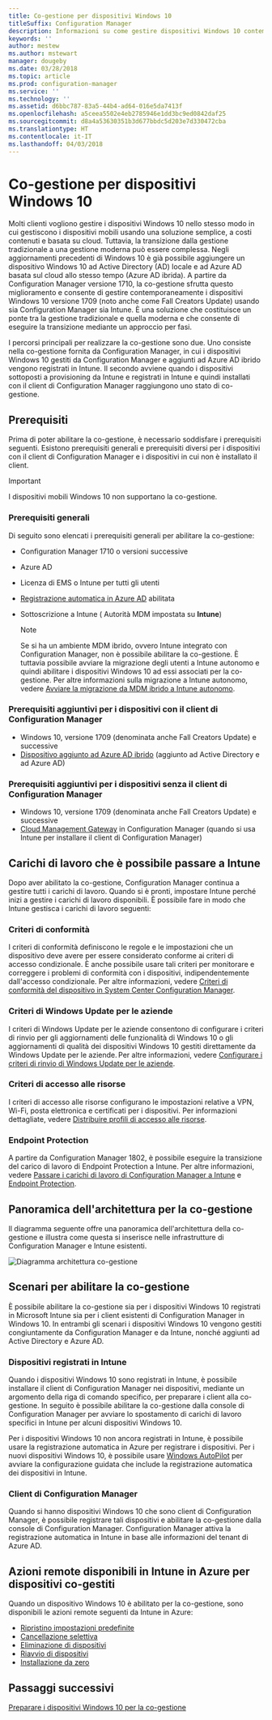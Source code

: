 ```yaml
---
title: Co-gestione per dispositivi Windows 10
titleSuffix: Configuration Manager
description: Informazioni su come gestire dispositivi Windows 10 contemporaneamente tramite Configuration Manager e Microsoft Intune.
keywords: ''
author: mestew
ms.author: mstewart
manager: dougeby
ms.date: 03/28/2018
ms.topic: article
ms.prod: configuration-manager
ms.service: ''
ms.technology: ''
ms.assetid: d6bbc787-83a5-44b4-ad64-016e5da7413f
ms.openlocfilehash: a5ceea5502e4eb2785946e1dd3bc9ed0842daf25
ms.sourcegitcommit: d8a4a53630351b3d677bbdc5d203e7d330472cba
ms.translationtype: HT
ms.contentlocale: it-IT
ms.lasthandoff: 04/03/2018
---
```

# <a name="co-management-for-windows-10-devices"></a>Co-gestione per dispositivi Windows 10    
<!-- 1350871 -->
Molti clienti vogliono gestire i dispositivi Windows 10 nello stesso modo in cui gestiscono i dispositivi mobili usando una soluzione semplice, a costi contenuti e basata su cloud. Tuttavia, la transizione dalla gestione tradizionale a una gestione moderna può essere complessa. Negli aggiornamenti precedenti di Windows 10 è già possibile aggiungere un dispositivo Windows 10 ad Active Directory (AD) locale e ad Azure AD basata sul cloud allo stesso tempo (Azure AD ibrida). A partire da Configuration Manager versione 1710, la co-gestione sfrutta questo miglioramento e consente di gestire contemporaneamente i dispositivi Windows 10 versione 1709 (noto anche come Fall Creators Update) usando sia Configuration Manager sia Intune. È una soluzione che costituisce un ponte tra la gestione tradizionale e quella moderna e che consente di eseguire la transizione mediante un approccio per fasi. 

I percorsi principali per realizzare la co-gestione sono due.  Uno consiste nella co-gestione fornita da Configuration Manager, in cui i dispositivi Windows 10 gestiti da Configuration Manager e aggiunti ad Azure AD ibrido vengono registrati in Intune. Il secondo avviene quando i dispositivi sottoposti a provisioning da Intune e registrati in Intune e quindi installati con il client di Configuration Manager raggiungono uno stato di co-gestione.

## <a name="prerequisites"></a>Prerequisiti
Prima di poter abilitare la co-gestione, è necessario soddisfare i prerequisiti seguenti. Esistono prerequisiti generali e prerequisiti diversi per i dispositivi con il client di Configuration Manager e i dispositivi in cui non è installato il client.

> [!IMPORTANT]
> I dispositivi mobili Windows 10 non supportano la co-gestione.

### <a name="general-prerequisites"></a>Prerequisiti generali
Di seguito sono elencati i prerequisiti generali per abilitare la co-gestione:  

- Configuration Manager 1710 o versioni successive
- Azure AD
- Licenza di EMS o Intune per tutti gli utenti
- [Registrazione automatica in Azure AD](https://docs.microsoft.com/intune/windows-enroll#enable-windows-10-automatic-enrollment) abilitata
- Sottoscrizione a Intune &#40; Autorità MDM impostata su **Intune**&#41;


   > [!Note]  
   > Se si ha un ambiente MDM ibrido, ovvero Intune integrato con Configuration Manager, non è possibile abilitare la co-gestione. È tuttavia possibile avviare la migrazione degli utenti a Intune autonomo e quindi abilitare i dispositivi Windows 10 ad essi associati per la co-gestione. Per altre informazioni sulla migrazione a Intune autonomo, vedere [Avviare la migrazione da MDM ibrido a Intune autonomo](/sccm/mdm/deploy-use/migrate-hybridmdm-to-intunesa).

### <a name="additional-prerequisites-for-devices-with-the-configuration-manager-client"></a>Prerequisiti aggiuntivi per i dispositivi con il client di Configuration Manager
- Windows 10, versione 1709 (denominata anche Fall Creators Update) e successive
- [Dispositivo aggiunto ad Azure AD ibrido](https://docs.microsoft.com/azure/active-directory/device-management-hybrid-azuread-joined-devices-setup) (aggiunto ad Active Directory e ad Azure AD)

### <a name="additional-prerequisites-for-devices-without-the-configuration-manager-client"></a>Prerequisiti aggiuntivi per i dispositivi senza il client di Configuration Manager
- Windows 10, versione 1709 (denominata anche Fall Creators Update) e successive
- [Cloud Management Gateway](/sccm/core/clients/manage/manage-clients-internet#cloud-management-gateway) in Configuration Manager (quando si usa Intune per installare il client di Configuration Manager)

## <a name="workloads-you-can-switch-to-intune"></a>Carichi di lavoro che è possibile passare a Intune
Dopo aver abilitato la co-gestione, Configuration Manager continua a gestire tutti i carichi di lavoro. Quando si è pronti, impostare Intune perché inizi a gestire i carichi di lavoro disponibili. È possibile fare in modo che Intune gestisca i carichi di lavoro seguenti:   

### <a name="compliance-policies"></a>Criteri di conformità
I criteri di conformità definiscono le regole e le impostazioni che un dispositivo deve avere per essere considerato conforme ai criteri di accesso condizionale. È anche possibile usare tali criteri per monitorare e correggere i problemi di conformità con i dispositivi, indipendentemente dall'accesso condizionale. Per altre informazioni, vedere [Criteri di conformità del dispositivo in System Center Configuration Manager](/sccm/mdm/deploy-use/device-compliance-policies).  

### <a name="windows-update-for-business-policies"></a>Criteri di Windows Update per le aziende
I criteri di Windows Update per le aziende consentono di configurare i criteri di rinvio per gli aggiornamenti delle funzionalità di Windows 10 o gli aggiornamenti di qualità dei dispositivi Windows 10 gestiti direttamente da Windows Update per le aziende. Per altre informazioni, vedere [Configurare i criteri di rinvio di Windows Update per le aziende](/sccm/sum/deploy-use/integrate-windows-update-for-business-windows-10#configure-windows-update-for-business-deferral-policies).  

### <a name="resource-access-policies"></a>Criteri di accesso alle risorse
I criteri di accesso alle risorse configurano le impostazioni relative a VPN, Wi-Fi, posta elettronica e certificati per i dispositivi. Per informazioni dettagliate, vedere [Distribuire profili di accesso alle risorse](/sccm/protect/deploy-use/deploy-wifi-vpn-email-cert-profiles).

### <a name="endpoint-protection"></a>Endpoint Protection 
<!-- 1357365 -->
A partire da Configuration Manager 1802, è possibile eseguire la transizione del carico di lavoro di Endpoint Protection a Intune. Per altre informazioni, vedere [Passare i carichi di lavoro di Configuration Manager a Intune](/sccm/core/clients/manage/co-management-switch-workloads#Workloads-able-to-be-transitioned-to-Intune) e [Endpoint Protection](/sccm/protect/deploy-use/endpoint-protection).

## <a name="architectural-overview-for-co-management"></a>Panoramica dell'architettura per la co-gestione
Il diagramma seguente offre una panoramica dell'architettura della co-gestione e illustra come questa si inserisce nelle infrastrutture di Configuration Manager e Intune esistenti.

![Diagramma architettura co-gestione](./media/co-management-arch.svg)

## <a name="scenarios-to-enable-co-management"></a>Scenari per abilitare la co-gestione  
È possibile abilitare la co-gestione sia per i dispositivi Windows 10 registrati in Microsoft Intune sia per i client esistenti di Configuration Manager in Windows 10. In entrambi gli scenari i dispositivi Windows 10 vengono gestiti congiuntamente da Configuration Manager e da Intune, nonché aggiunti ad Active Directory e Azure AD.  

### <a name="devices-enrolled-in-intune"></a>Dispositivi registrati in Intune  
Quando i dispositivi Windows 10 sono registrati in Intune, è possibile installare il client di Configuration Manager nei dispositivi, mediante un argomento della riga di comando specifico, per preparare i client alla co-gestione. In seguito è possibile abilitare la co-gestione dalla console di Configuration Manager per avviare lo spostamento di carichi di lavoro specifici in Intune per alcuni dispositivi Windows 10.  

Per i dispositivi Windows 10 non ancora registrati in Intune, è possibile usare la registrazione automatica in Azure per registrare i dispositivi. Per i nuovi dispositivi Windows 10, è possibile usare [Windows AutoPilot](https://docs.microsoft.com/intune/enrollment-autopilot) per avviare la configurazione guidata che include la registrazione automatica dei dispositivi in Intune.  

### <a name="configuration-manager-clients"></a>Client di Configuration Manager
Quando si hanno dispositivi Windows 10 che sono client di Configuration Manager, è possibile registrare tali dispositivi e abilitare la co-gestione dalla console di Configuration Manager. Configuration Manager attiva la registrazione automatica in Intune in base alle informazioni del tenant di Azure AD.  


## <a name="remote-actions-available-in-intune-on-azure-for-co-managed-devices"></a>Azioni remote disponibili in Intune in Azure per dispositivi co-gestiti
Quando un dispositivo Windows 10 è abilitato per la co-gestione, sono disponibili le azioni remote seguenti da Intune in Azure:  
- [Ripristino impostazioni predefinite](https://docs.microsoft.com/intune/devices-wipe#factory-reset)
- [Cancellazione selettiva](https://docs.microsoft.com/intune/apps-selective-wipe)
- [Eliminazione di dispositivi](https://docs.microsoft.com/intune/devices-wipe#delete-devices-from-the-azure-active-directory-portal)
- [Riavvio di dispositivi](https://docs.microsoft.com/intune/device-restart)
- [Installazione da zero](https://docs.microsoft.com/intune/device-fresh-start)

## <a name="next-steps"></a>Passaggi successivi
[Preparare i dispositivi Windows 10 per la co-gestione](co-management-prepare.md)
